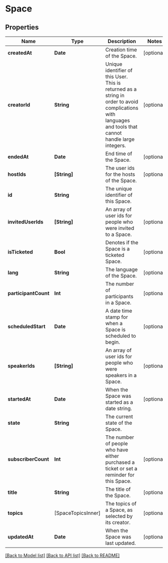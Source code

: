 # Space

## Properties
Name | Type | Description | Notes
------------ | ------------- | ------------- | -------------
**createdAt** | **Date** | Creation time of the Space. | [optional] 
**creatorId** | **String** | Unique identifier of this User. This is returned as a string in order to avoid complications with languages and tools that cannot handle large integers. | [optional] 
**endedAt** | **Date** | End time of the Space. | [optional] 
**hostIds** | **[String]** | The user ids for the hosts of the Space. | [optional] 
**id** | **String** | The unique identifier of this Space. | 
**invitedUserIds** | **[String]** | An array of user ids for people who were invited to a Space. | [optional] 
**isTicketed** | **Bool** | Denotes if the Space is a ticketed Space. | [optional] 
**lang** | **String** | The language of the Space. | [optional] 
**participantCount** | **Int** | The number of participants in a Space. | [optional] 
**scheduledStart** | **Date** | A date time stamp for when a Space is scheduled to begin. | [optional] 
**speakerIds** | **[String]** | An array of user ids for people who were speakers in a Space. | [optional] 
**startedAt** | **Date** | When the Space was started as a date string. | [optional] 
**state** | **String** | The current state of the Space. | 
**subscriberCount** | **Int** | The number of people who have either purchased a ticket or set a reminder for this Space. | [optional] 
**title** | **String** | The title of the Space. | [optional] 
**topics** | [SpaceTopicsInner] | The topics of a Space, as selected by its creator. | [optional] 
**updatedAt** | **Date** | When the Space was last updated. | [optional] 

[[Back to Model list]](../README.md#documentation-for-models) [[Back to API list]](../README.md#documentation-for-api-endpoints) [[Back to README]](../README.md)


